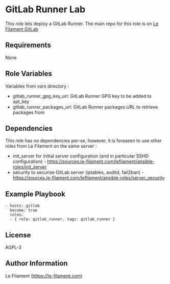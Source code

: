 GitLab Runner Lab
=================

This role lets deploy a GitLab Runner.
The main repo for this role is on [Le Filament GitLab](https://sources.le-filament.com/lefilament/ansible-roles/gitlab_runner.git)

Requirements
------------

None

Role Variables
--------------

Variables from vars directory :
* gitlab_runner_gpg_key_url: GitLab Runner GPG key to be added to apt_key
* gitlab_runner_packages_url: GitLab Runner packages URL to retrieve packages from

Dependencies
------------

This role has no dependencies per-se, however, it is foreseen to use other roles from Le Filament on the same server :
* init_server for initial server configuration (and in particular SSHD configuration) - https://sources.le-filament.com/lefilament/ansible-roles/init_server
* security to securize GitLab server (iptables, auditd, fail2ban) - https://sources.le-filament.com/lefilament/ansible-roles/server_security

Example Playbook
----------------

    - hosts: gitlab
      become: true
      roles:
      - { role: gitlab_runner, tags: gitlab_runner }

License
-------

AGPL-3

Author Information
------------------

Le Filament (https://le-filament.com)
